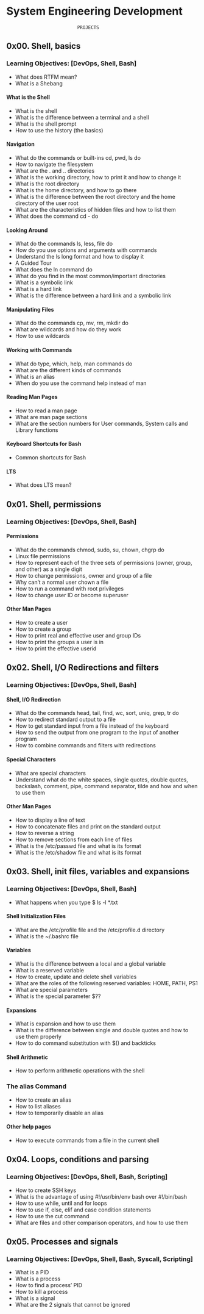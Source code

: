 # System Engineering Development
                              PROJECTS
## 0x00. Shell, basics
### Learning Objectives: [DevOps, Shell, Bash]
- What does RTFM mean?
- What is a Shebang
#### What is the Shell
- What is the shell
- What is the difference between a terminal and a shell
- What is the shell prompt
- How to use the history (the basics)
#### Navigation
- What do the commands or built-ins cd, pwd, ls do
- How to navigate the filesystem
- What are the . and .. directories
- What is the working directory, how to print it and how to change it
- What is the root directory
- What is the home directory, and how to go there
- What is the difference between the root directory and the home directory of the user root
- What are the characteristics of hidden files and how to list them
- What does the command cd - do
#### Looking Around
- What do the commands ls, less, file do
- How do you use options and arguments with commands
- Understand the ls long format and how to display it
- A Guided Tour
- What does the ln command do
- What do you find in the most common/important directories
- What is a symbolic link
- What is a hard link
- What is the difference between a hard link and a symbolic link
#### Manipulating Files
- What do the commands cp, mv, rm, mkdir do
- What are wildcards and how do they work
- How to use wildcards
#### Working with Commands
- What do type, which, help, man commands do
- What are the different kinds of commands
- What is an alias
- When do you use the command help instead of man
#### Reading Man Pages
- How to read a man page
- What are man page sections
- What are the section numbers for User commands, System calls and Library functions
#### Keyboard Shortcuts for Bash
- Common shortcuts for Bash
#### LTS
- What does LTS mean?


## 0x01. Shell, permissions
### Learning Objectives: [DevOps, Shell, Bash]
#### Permissions
- What do the commands chmod, sudo, su, chown, chgrp do
- Linux file permissions
- How to represent each of the three sets of permissions (owner, group, and other) as a single digit
- How to change permissions, owner and group of a file
- Why can’t a normal user chown a file
- How to run a command with root privileges
- How to change user ID or become superuser
#### Other Man Pages
- How to create a user
- How to create a group
- How to print real and effective user and group IDs
- How to print the groups a user is in
- How to print the effective userid


## 0x02. Shell, I/O Redirections and filters
### Learning Objectives: [DevOps, Shell, Bash]
#### Shell, I/O Redirection
- What do the commands head, tail, find, wc, sort, uniq, grep, tr do
- How to redirect standard output to a file
- How to get standard input from a file instead of the keyboard
- How to send the output from one program to the input of another program
- How to combine commands and filters with redirections
#### Special Characters
- What are special characters
- Understand what do the white spaces, single quotes, double quotes, backslash, comment, pipe, command separator, tilde and how and when to use them
#### Other Man Pages
- How to display a line of text
- How to concatenate files and print on the standard output
- How to reverse a string
- How to remove sections from each line of files
- What is the /etc/passwd file and what is its format
- What is the /etc/shadow file and what is its format


## 0x03. Shell, init files, variables and expansions
### Learning Objectives: [DevOps, Shell, Bash]
- What happens when you type $ ls -l *.txt
#### Shell Initialization Files
- What are the /etc/profile file and the /etc/profile.d directory
- What is the ~/.bashrc file
#### Variables
- What is the difference between a local and a global variable
- What is a reserved variable
- How to create, update and delete shell variables
- What are the roles of the following reserved variables: HOME, PATH, PS1
- What are special parameters
- What is the special parameter $??
#### Expansions
- What is expansion and how to use them
- What is the difference between single and double quotes and how to use them properly
- How to do command substitution with $() and backticks
#### Shell Arithmetic
- How to perform arithmetic operations with the shell
### The alias Command
- How to create an alias
- How to list aliases
- How to temporarily disable an alias
#### Other help pages
- How to execute commands from a file in the current shell


## 0x04. Loops, conditions and parsing
### Learning Objectives: [DevOps, Shell, Bash, Scripting]
- How to create SSH keys
- What is the advantage of using #!/usr/bin/env bash over #!/bin/bash
- How to use while, until and for loops
- How to use if, else, elif and case condition statements
- How to use the cut command
- What are files and other comparison operators, and how to use them

## 0x05. Processes and signals
### Learning Objectives: [DevOps, Shell, Bash, Syscall, Scripting]
- What is a PID
- What is a process
- How to find a process’ PID
- How to kill a process
- What is a signal
- What are the 2 signals that cannot be ignored
